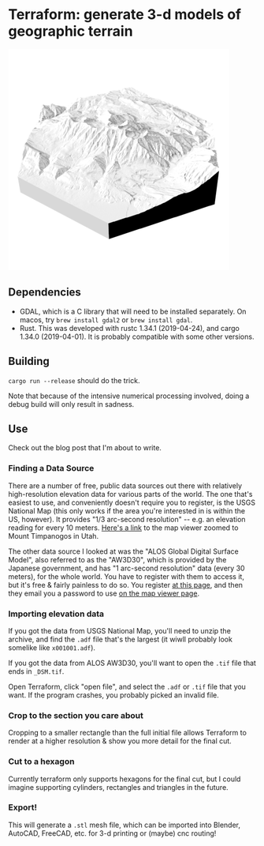 
# Terraform: generate 3-d models of geographic terrain

![splash screen](./assets/background.png)

## Dependencies

- GDAL, which is a C library that will need to be installed separately. On macos, try `brew install gdal2` or `brew install gdal`.
- Rust. This was developed with rustc 1.34.1 (2019-04-24), and cargo 1.34.0 (2019-04-01). It is probably compatible with some other versions.

## Building

`cargo run --release` should do the trick.

Note that because of the intensive numerical processing involved, doing a debug build will only result in sadness.

## Use

Check out the blog post that I'm about to write.

### Finding a Data Source
There are a number of free, public data sources out there with relatively
high-resolution elevation data for various parts of the world. The one that's
easiest to use, and conveniently doesn't require you to register, is the USGS
National Map (this only works if the area you're interested in is within the
US, however). It provides "1/3 arc-second resolution" -- e.g. an elevation
reading for every 10 meters. [Here's a
link](https://viewer.nationalmap.gov/basic/?basemap=b1&category=ned&q=&zoom=11&bbox=-111.99426681,40.14528109,-111.23003036,40.59204857&preview=&avail=&refpoly=)
to the map viewer zoomed to Mount Timpanogos in Utah.

The other data source I looked at was the "ALOS Global Digital Surface
Model", also referred to as the "AW3D30", which is provided by the Japanese
government, and has "1 arc-second resolution" data (every 30 meters), for the
whole world. You have to register with them to access it, but it's free &
fairly painless to do so. You register [at this
page](https://www.eorc.jaxa.jp/ALOS/en/aw3d30/registration.htm), and then
they email you a password to use [on the map viewer
page](https://www.eorc.jaxa.jp/ALOS/en/aw3d30/data/index.htm).

### Importing elevation data

If you got the data from USGS National Map, you'll need to unzip the archive, and find the `.adf` file that's the largest (it wiwll probably look somelike like `x001001.adf`).

If you got the data from ALOS AW3D30, you'll want to open the `.tif` file that ends in `_DSM.tif`.

Open Terraform, click "open file", and select the `.adf` or `.tif` file that you want. If the program crashes, you probably picked an invalid file.

### Crop to the section you care about

Cropping to a smaller rectangle than the full initial file allows Terraform to render at a higher resolution & show you more detail for the final cut.

### Cut to a hexagon

Currently terraform only supports hexagons for the final cut, but I could imagine supporting cylinders, rectangles and triangles in the future.

### Export!

This will generate a `.stl` mesh file, which can be imported into Blender, AutoCAD, FreeCAD, etc. for 3-d printing or (maybe) cnc routing!
